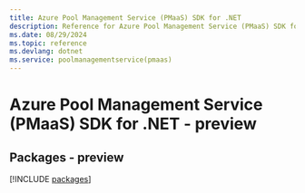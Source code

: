 ```yaml
---
title: Azure Pool Management Service (PMaaS) SDK for .NET
description: Reference for Azure Pool Management Service (PMaaS) SDK for .NET
ms.date: 08/29/2024
ms.topic: reference
ms.devlang: dotnet
ms.service: poolmanagementservice(pmaas)
---
```

# Azure Pool Management Service (PMaaS) SDK for .NET - preview
## Packages - preview
[!INCLUDE [packages](pool-management-service-(pmaas)-index.md)]